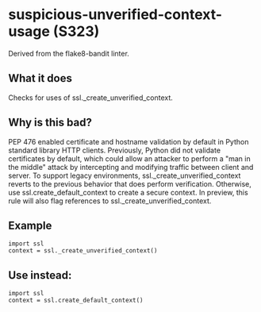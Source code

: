 # suspicious-unverified-context-usage (S323)
Derived from the flake8-bandit linter.
## What it does
Checks for uses of ssl._create_unverified_context.
## Why is this bad?
PEP 476 enabled certificate and hostname validation by default in Python
standard library HTTP clients. Previously, Python did not validate
certificates by default, which could allow an attacker to perform a "man in
the middle" attack by intercepting and modifying traffic between client and
server.
To support legacy environments, ssl._create_unverified_context reverts to
the previous behavior that does perform verification. Otherwise, use
ssl.create_default_context to create a secure context.
In preview, this rule will also flag references to ssl._create_unverified_context.
## Example
```
import ssl
context = ssl._create_unverified_context()
```
## Use instead:
```
import ssl
context = ssl.create_default_context()
```